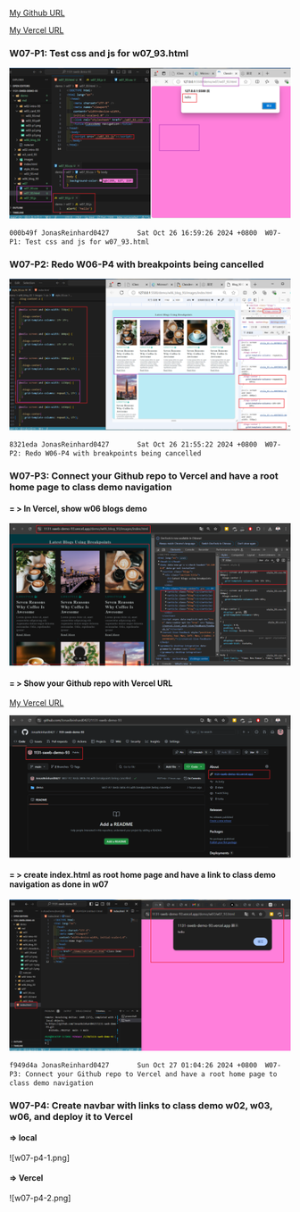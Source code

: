 [My Github URL](https://github.com/JonasReinhard0427/1131-sweb-demo-93)

[My Vercel URL](https://1131-sweb-demo-93.vercel.app/)


### W07-P1: Test css and js for w07_93.html
![](w07-p1.png)

```
000b49f JonasReinhard0427       Sat Oct 26 16:59:26 2024 +0800  W07-P1: Test css and js for w07_93.html
```

### W07-P2: Redo W06-P4 with breakpoints being cancelled

![](w07-p2.png)

```
8321eda JonasReinhard0427       Sat Oct 26 21:55:22 2024 +0800  W07-P2: Redo W06-P4 with breakpoints being cancelled
```

### W07-P3: Connect your Github repo to Vercel and have a root home page to class demo navigation

#### = > In Vercel, show w06 blogs demo
![](w07-p3-1.png)

#### = > Show your Github repo with Vercel URL

[My Vercel URL](https://1131-sweb-demo-93.vercel.app/)

![](w07-p3-2.png)

#### = > create  index.html as root home page and have a link to class demo navigation as done in w07

![](w07-p3-3.png)

```
f949d4a JonasReinhard0427       Sun Oct 27 01:04:26 2024 +0800  W07-P3: Connect your Github repo to Vercel and have a root home page to class demo navigation
```


### W07-P4: Create navbar with links to class demo w02, w03, w06, and deploy it to Vercel

#### => local 

![w07-p4-1.png]

#### => Vercel

![w07-p4-2.png]
```
```
